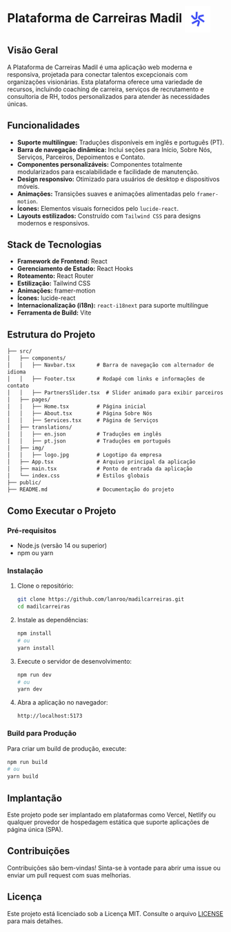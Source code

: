 
# Plataforma de Carreiras Madil <img src="src/img/foto.png" alt="Madil Logo" width="60" align="center">

## Visão Geral
A Plataforma de Carreiras Madil é uma aplicação web moderna e responsiva, projetada para conectar talentos excepcionais com organizações visionárias. Esta plataforma oferece uma variedade de recursos, incluindo coaching de carreira, serviços de recrutamento e consultoria de RH, todos personalizados para atender às necessidades únicas.

## Funcionalidades
- **Suporte multilíngue:** Traduções disponíveis em inglês e português (PT).
- **Barra de navegação dinâmica:** Inclui seções para Início, Sobre Nós, Serviços, Parceiros, Depoimentos e Contato.
- **Componentes personalizáveis:** Componentes totalmente modularizados para escalabilidade e facilidade de manutenção.
- **Design responsivo:** Otimizado para usuários de desktop e dispositivos móveis.
- **Animações:** Transições suaves e animações alimentadas pelo `framer-motion`.
- **Ícones:** Elementos visuais fornecidos pelo `lucide-react`.
- **Layouts estilizados:** Construído com `Tailwind CSS` para designs modernos e responsivos.

## Stack de Tecnologias
- **Framework de Frontend:** React
- **Gerenciamento de Estado:** React Hooks
- **Roteamento:** React Router
- **Estilização:** Tailwind CSS
- **Animações:** framer-motion
- **Ícones:** lucide-react
- **Internacionalização (i18n):** `react-i18next` para suporte multilíngue
- **Ferramenta de Build:** Vite

## Estrutura do Projeto
```
├── src/
│   ├── components/
│   │   ├── Navbar.tsx       # Barra de navegação com alternador de idioma
│   │   ├── Footer.tsx       # Rodapé com links e informações de contato
│   │   ├── PartnersSlider.tsx  # Slider animado para exibir parceiros
│   ├── pages/
│   │   ├── Home.tsx         # Página inicial
│   │   ├── About.tsx        # Página Sobre Nós
│   │   ├── Services.tsx     # Página de Serviços
│   ├── translations/
│   │   ├── en.json          # Traduções em inglês
│   │   ├── pt.json          # Traduções em português
│   ├── img/
│   │   ├── logo.jpg         # Logotipo da empresa
│   ├── App.tsx              # Arquivo principal da aplicação
│   ├── main.tsx             # Ponto de entrada da aplicação
│   └── index.css            # Estilos globais
├── public/
├── README.md                # Documentação do projeto
```

## Como Executar o Projeto
### Pré-requisitos
- Node.js (versão 14 ou superior)
- npm ou yarn

### Instalação
1. Clone o repositório:
   ```bash
   git clone https://github.com/lanroo/madilcarreiras.git
   cd madilcarreiras
   ```

2. Instale as dependências:
   ```bash
   npm install
   # ou
   yarn install
   ```

3. Execute o servidor de desenvolvimento:
   ```bash
   npm run dev
   # ou
   yarn dev
   ```

4. Abra a aplicação no navegador:
   ```text
   http://localhost:5173
   ```

### Build para Produção
Para criar um build de produção, execute:
```bash
npm run build
# ou
yarn build
```

## Implantação
Este projeto pode ser implantado em plataformas como Vercel, Netlify ou qualquer provedor de hospedagem estática que suporte aplicações de página única (SPA).

## Contribuições
Contribuições são bem-vindas! Sinta-se à vontade para abrir uma issue ou enviar um pull request com suas melhorias.

## Licença
Este projeto está licenciado sob a Licença MIT. Consulte o arquivo [LICENSE](LICENSE) para mais detalhes.
